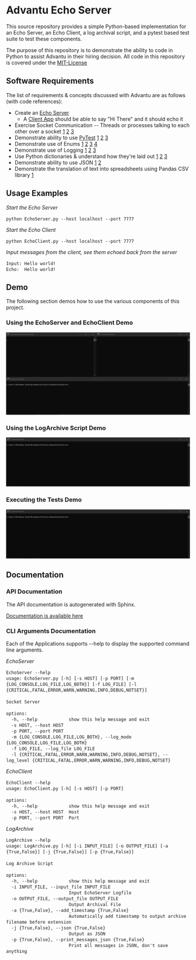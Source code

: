 # Advantu Echo Server

This source repository provides a simple Python-based implementation for an Echo Server, an Echo Client, a log archival script, and a pytest based test suite to test these components.

The purpose of this repository is to demonstrate the ability to code in Python to assist Advantu in their hiring decision. All code in this repository is covered under the [MIT-License](License.md)



## Software Requirements
The list of requirements & concepts discussed with Advantu are as follows (with code references):

* Create an [Echo Server](EchoServer.py)
    * A [Client App](EchoClient.py) should be able to say "Hi There" and it should echo it
* Exercise Socket Communication -- Threads or processes talking to each other over a socket [1](EchoServerTest.py?plain=1#L99) [2](EchoServer.py?plain=1#L67) [3](EchoClient.py?plain=1#L27)
* Demonstrate ability to use [PyTest](EchoServerTest.py) [1](EchoServerTest.py?plain=1#L91) [2](EchoServerTest.py?plain=1#L140) [3](EchoServerTest.py?plain=1#L153) 
* Demonstrate use of Enums [1](EchoServer.py?plain=1#L16) [2](EchoServer.py?plain=1#L100) [3](EchoServer.py?plain=1#L114) [4](EchoServer.py?plain=1#L122)
* Demonstrate use of Logging [1](EchoServer.py?plain=1#56) [2](EchoServer.py?plain=1#79) [3](EchoServer.py?plain=1#99)
* Use Python dictionaries & understand how they're laid out [1](EchoServer.py?plain=1#L122) [2](EchoServer.py?plain=1#L114) [3](EchoClient.py?plain=1#L)
* Demonstrate ability to use JSON [1](LogArchive.py?plain=1#L41) [2](LogArchive.py?plain=1#L34)
* Demonstrate the translation of text into spreadsheets using Pandas CSV library [1](LogArchive.py?plain=1#L26)

## Usage Examples
*Start the Echo Server*
```
python EchoServer.py --host localhost --port 7777
```
*Start the Echo Client*
```
python EchoClient.py --host localhost --port 7777
```
*Input messages from the client, see them echoed back from the server*
```
Input: Hello world!
Echo:  Hello world!
```
## Demo
The following section demos how to use the various components of this project.

### Using the EchoServer and EchoClient Demo
![](Demo/DemoEchoServer.gif)

### Using the LogArchive Script Demo
![](Demo/LogArchiveExample.gif)

### Executing the Tests Demo
![](Demo/RunningTheTests.gif)

## Documentation
### API Documentation
The API documentation is autogenerated with Sphinx.

[Documentation is available here](doc/_build/html/index.html)
### CLI Arguments Documentation
Each of the Applications supports --help to display the supported command line arguments.

*EchoServer*
```
EchoServer --help
usage: EchoServer.py [-h] [-s HOST] [-p PORT] [-m {LOG_CONSOLE,LOG_FILE,LOG_BOTH}] [-f LOG_FILE] [-l {CRITICAL,FATAL,ERROR,WARN,WARNING,INFO,DEBUG,NOTSET}]

Socket Server

options:
  -h, --help            show this help message and exit
  -s HOST, --host HOST
  -p PORT, --port PORT
  -m {LOG_CONSOLE,LOG_FILE,LOG_BOTH}, --log_mode {LOG_CONSOLE,LOG_FILE,LOG_BOTH}
  -f LOG_FILE, --log_file LOG_FILE
  -l {CRITICAL,FATAL,ERROR,WARN,WARNING,INFO,DEBUG,NOTSET}, --log_level {CRITICAL,FATAL,ERROR,WARN,WARNING,INFO,DEBUG,NOTSET}
```
*EchoClient*
```
EchoClient --help
usage: EchoClient.py [-h] [-s HOST] [-p PORT]

options:
  -h, --help            show this help message and exit
  -s HOST, --host HOST  Host
  -p PORT, --port PORT  Port
```
*LogArchive*
```
LogArchive --help
usage: LogArchive.py [-h] [-i INPUT_FILE] [-o OUTPUT_FILE] [-a {True,False}] [-j {True,False}] [-p {True,False}]

Log Archive Script

options:
  -h, --help            show this help message and exit
  -i INPUT_FILE, --input_file INPUT_FILE
                        Input EchoServer Logfile
  -o OUTPUT_FILE, --output_file OUTPUT_FILE
                        Output Archival File
  -a {True,False}, --add_timestamp {True,False}
                        Automatically add timestamp to output archive filename before extension
  -j {True,False}, --json {True,False}
                        Output as JSON
  -p {True,False}, --print_messages_json {True,False}
                        Print all messages in JSON, don't save anything
```